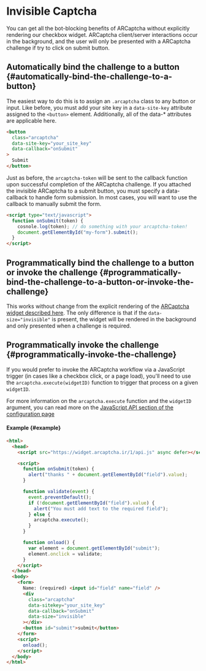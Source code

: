 # Invisible Captcha

You can get all the bot-blocking benefits of ARCaptcha without explicitly rendering our checkbox widget. ARCaptcha client/server interactions occur in the background, and the user will only be presented with a ARCaptcha challenge if try to click on submit button.

## Automatically bind the challenge to a button {#automatically-bind-the-challenge-to-a-button}

The easiest way to do this is to assign an `.arcaptcha` class to any button or input. Like before, you must add your site key in a `data-site-key` attribute assigned to the `<button>` element. Additionally, all of the data-\* attributes are applicable here.

```html
<button
  class="arcaptcha"
  data-site-key="your_site_key"
  data-callback="onSubmit"
>
  Submit
</button>
```

Just as before, the `arcaptcha-token` will be sent to the callback function upon successful completion of the ARCaptcha challenge. If you attached the invisible ARCaptcha to a submit button, you must specify a data-callback to handle form submission. In most cases, you will want to use the callback to manually submit the form.

```html
<script type="text/javascript">
  function onSubmit(token) {
    cosnole.log(token); // do something with your arcaptcha-token!
    document.getElementById("my-form").submit();
  }
</script>
```

## Programmatically bind the challenge to a button or invoke the challenge {#programmatically-bind-the-challenge-to-a-button-or-invoke-the-challenge}

This works without change from the explicit rendering of the [ARCaptcha widget described here](/1.0.0/configuration#explicitly-render-arcaptcha). The only difference is that if the `data-size="invisible"` is present, the widget will be rendered in the background and only presented when a challenge is required.

## Programmatically invoke the challenge {#programmatically-invoke-the-challenge}

If you would prefer to invoke the ARCaptcha workflow via a JavaScript trigger (in cases like a checkbox click, or a page load), you'll need to use the `arcaptcha.execute(widgetID)` function to trigger that process on a given `widgetID`.

For more information on the `arcaptcha.execute` function and the `widgetID` argument, you can read more on the [JavaScript API section of the configuration page](/1.0.0/configuration#arcaptchaexecutewidgetid)

#### Example {#example}

```html
<html>
  <head>
    <script src="https://widget.arcaptcha.ir/1/api.js" async defer></script>

    <script>
      function onSubmit(token) {
        alert("thanks " + document.getElementById("field").value);
      }

      function validate(event) {
        event.preventDefault();
        if (!document.getElementById("field").value) {
          alert("You must add text to the required field");
        } else {
          arcaptcha.execute();
        }
      }

      function onload() {
        var element = document.getElementById("submit");
        element.onclick = validate;
      }
    </script>
  </head>
  <body>
    <form>
      Name: (required) <input id="field" name="field" />
      <div
        class="arcaptcha"
        data-sitekey="your_site_key"
        data-callback="onSubmit"
        data-size="invisible"
      ></div>
      <button id="submit">submit</button>
    </form>
    <script>
      onload();
    </script>
  </body>
</html>
```
